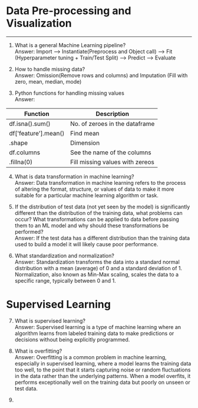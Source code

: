 # Data Pre-processing and Visualization
---
1. What is a general Machine Learning pipeline?\
Answer:  Import --> Instantiate(Preprocess and Object call) --> Fit (Hyperparameter tuning + Train/Test Split) --> Predict --> Evaluate

2. How to handle missing data?\
Answer: Omission(Remove rows and columns) and Imputation (Fill with zero, mean, median, mode)

3. Python functions for handling missing values\
Answer:

|  Function  | Description |
| --------  | -------- |
| df.isna().sum()      | No. of zeroes in the dataframe |
| df['feature'].mean()  | Find mean |
| .shape      | Dimension |
| df.columns     | See the name of the columns |
| .fillna(0)      | Fill missing values with zereos |

4. What is data transformation in machine learning?\
Answer: Data transformation in machine learning refers to the process of altering the format, structure, or values of data to make it more suitable for a particular machine learning algorithm or task.

5. If the distribution of test data (not yet seen by the model) is significantly different than the distribution of the training data, what problems can occur? What transformations can be applied to data before passing them to an ML model and why should these transformations be performed?\
Answer: If the test data has a different distribution than the training data used to build a model it will likely cause poor performance.

6. What standardization and normalization?\
Answer: Standardization transforms the data into a standard normal distribution with a mean (average) of 0 and a standard deviation of 1. Normalization, also known as Min-Max scaling, scales the data to a specific range, typically between 0 and 1.

# Supervised Learning

7. What is supervised learning?\
Answer: Supervised learning is a type of machine learning where an algorithm learns from labeled training data to make predictions or decisions without being explicitly programmed.

8. What is overfitting?\
Answer: Overfitting is a common problem in machine learning, especially in supervised learning, where a model learns the training data too well, to the point that it starts capturing noise or random fluctuations in the data rather than the underlying patterns. When a model overfits, it performs exceptionally well on the training data but poorly on unseen or test data.

9. 
